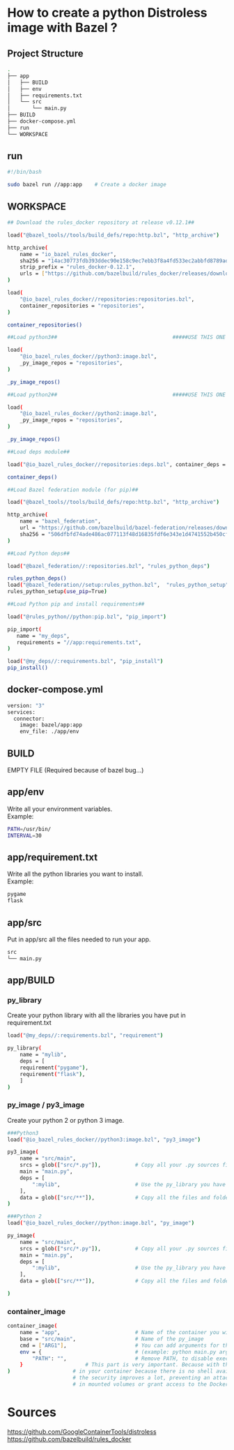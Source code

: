 # How to create a python Distroless image with Bazel ?


## Project Structure

```bash
.
├── app
│   ├── BUILD
│   ├── env
│   ├── requirements.txt
│   └── src
│       └── main.py
├── BUILD
├── docker-compose.yml
├── run
└── WORKSPACE
```

## run

```sh
#!/bin/bash

sudo bazel run //app:app    # Create a docker image
```

## WORKSPACE

```sh
## Download the rules_docker repository at release v0.12.1##

load("@bazel_tools//tools/build_defs/repo:http.bzl", "http_archive")

http_archive(
    name = "io_bazel_rules_docker",
    sha256 = "14ac30773fdb393ddec90e158c9ec7ebb3f8a4fd533ec2abbfd8789ad81a284b",
    strip_prefix = "rules_docker-0.12.1",
    urls = ["https://github.com/bazelbuild/rules_docker/releases/download/v0.12.1/rules_docker-v0.12.1.tar.gz"],
)

load(
    "@io_bazel_rules_docker//repositories:repositories.bzl",
    container_repositories = "repositories",
)

container_repositories()

##Load python3##                                     #####USE THIS ONE FOR PYTHON 3

load(
    "@io_bazel_rules_docker//python3:image.bzl",
    _py_image_repos = "repositories",
)

_py_image_repos()

##Load python2##                                     #####USE THIS ONE FOR PYTHON 2

load(
    "@io_bazel_rules_docker//python2:image.bzl",
    _py_image_repos = "repositories",
)

_py_image_repos()

##Load deps module##

load("@io_bazel_rules_docker//repositories:deps.bzl", container_deps = "deps")

container_deps()

##Load Bazel federation module (for pip)##

load("@bazel_tools//tools/build_defs/repo:http.bzl", "http_archive")

http_archive(
    name = "bazel_federation",
    url = "https://github.com/bazelbuild/bazel-federation/releases/download/0.0.1/bazel_federation-0.0.1.tar.gz",
    sha256 = "506dfbfd74ade486ac077113f48d16835fdf6e343e1d4741552b450cfc2efb53",
)

##Load Python deps##

load("@bazel_federation//:repositories.bzl", "rules_python_deps")

rules_python_deps()
load("@bazel_federation//setup:rules_python.bzl",  "rules_python_setup")
rules_python_setup(use_pip=True)

##Load Python pip and install requirements##

load("@rules_python//python:pip.bzl", "pip_import")

pip_import(
   name = "my_deps",
   requirements = "//app:requirements.txt",
)

load("@my_deps//:requirements.bzl", "pip_install")
pip_install()
```

## docker-compose.yml
```sh
version: "3"
services:
  connector:
    image: bazel/app:app
    env_file: ./app/env
```

## BUILD

EMPTY FILE (Required because of bazel bug...)

## app/env
Write all your environment variables.  
Example:
```sh
PATH=/usr/bin/
INTERVAL=30
```
## app/requirement.txt
Write all the python libraries you want to install.  
Example:
```sh
pygame
flask
```
## app/src
Put in app/src all the files needed to run your app.
```sh
src
└── main.py
```
## app/BUILD
### py_library
Create your python library with all the libraries you have put in requirement.txt
```sh
load("@my_deps//:requirements.bzl", "requirement")

py_library(
    name = "mylib",
    deps = [
	requirement("pygame"),
	requirement("flask"),
    ]
)
```
### py_image / py3_image
Create your python 2 or python 3 image.

```sh
###Python3
load("@io_bazel_rules_docker//python3:image.bzl", "py3_image")

py3_image(
    name = "src/main",
    srcs = glob(["src/*.py"]),           # Copy all your .py sources files
    main = "main.py",
    deps = [
        ":mylib",                        # Use the py_library you have created
    ],
    data = glob(["src/**"]),             # Copy all the files and folders that are in /src
)

###Python 2
load("@io_bazel_rules_docker//python:image.bzl", "py_image")

py_image(    
    name = "src/main",
    srcs = glob(["src/*.py"]),           # Copy all your .py sources files
    main = "main.py",
    deps = [
        ":mylib",                        # Use the py_library you have created
    ],
    data = glob(["src/**"]),             # Copy all the files and folders that are in /src

)
```
### container_image
```sh
container_image(
    name = "app",                        # Name of the container you will create 
    base = "src/main",                   # Name of the py_image
    cmd = ["ARG1"],                      # You can add arguments for the execution
    env = {                              # (example: python main.py arg1 arg2 arg3)
        "PATH": "",                      # Remove PATH, to disable execution of container
    }					 # This part is very important. Because with this, nobody can "enter" 
)					 # in your container because there is no shell available. Without shell
					 # the security improves a lot, preventing an attacker to create files 
					 # in mounted volumes or grant access to the Docker host server for example.
```
# Sources
https://github.com/GoogleContainerTools/distroless
https://github.com/bazelbuild/rules_docker
